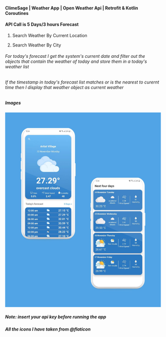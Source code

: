 #### ClimeSage | Weather App | Open Weather Api | Retrofit & Kotlin Coroutines


#### API Call is 5 Days/3 hours Forecast


1. Search Weather By Current Location

2. Search Weather By City


###### For today's forecast I get the system's current date and filter out the objects that contain the weather of today and store them in a today's weather list 

###### If the timestamp in today's forecast list matches or is the nearest to curernt time then I display that weather object as current weather

##### Images


![](images/first.jpg)


##### Note: insert your api key before running the app


##### All the icons I have taken from @flaticon
